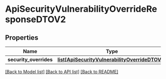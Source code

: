 # ApiSecurityVulnerabilityOverrideResponseDTOV2

## Properties

| Name                   | Type                                                                                        | Description | Notes      |
| ---------------------- | ------------------------------------------------------------------------------------------- | ----------- | ---------- |
| **security_overrides** | [**list[ApiSecurityVulnerabilityOverrideDTOV2]**](ApiSecurityVulnerabilityOverrideDTOV2.md) |             | [optional] |

[[Back to Model list]](../README.md#documentation-for-models) [[Back to API list]](../README.md#documentation-for-api-endpoints) [[Back to README]](../README.md)
